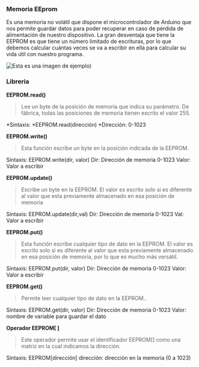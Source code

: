 ### Memoria EEprom

Es una memoria no volátil que dispone el microcontrolador de Arduino que
nos permite guardar datos para poder recuperar en caso de pérdida de alimentación de nuestro dispositivo.
La gran desventaja que tiene la EEPROM es que tiene un número limitado de escrituras, por lo que debemos calcular cuántas veces se va a escribir en ella para calcular su vida útil con nuestro programa.

![Esta es una imagen de ejemplo](https://upload.wikimedia.org/wikipedia/commons/0/00/Silicon_Storage_Technology_39VF512.png))
### Libreria 


**EEPROM.read()**

 >Lee un byte de la posición de memoria que indica su parámetro. De fábrica, todas las posiciones de
memoria tienen escrito el valor 255.

*Sintaxis:
*EEPROM.read(dirección)
*Dirección: 0-1023

**EEPROM.write()**

  > Esta función escribe un byte en la posición indicada de la EEPROM.


Sintaxis:
EEPROM.write(dir, valor)
Dir: Dirección de memoria 0-1023
Valor: Valor a escribir

**EEPROM.update()**

> Escribe un byte en la EEPROM. El valor es escrito solo si es diferente al valor que esta previamente almacenado en esa posición de memoria

Sintaxis:
EEPROM.update(dir,val)
Dir: Dirección de memoria 0-1023
Val: Valor a escribir

**EEPROM.put()**

> Esta función escribe cualquier tipo de dato en la EEPROM. El valor es escrito solo si es diferente al valor que esta previamente almacenado
en esa posición de memoria, por lo que es mucho más versátil.

Sintaxis:
EEPROM.put(dir, valor)
Dir: Dirección de memoria 0-1023
Valor: Valor a escribir

**EEPROM.get()**

> Permite leer cualquier tipo de dato
en la EEPROM..


Sintaxis:
EEPROM.get(dir, valor)
Dir: Dirección de memoria 0-1023
Valor: nombre de variable para
guardar el dato

**Operador EEPROM[ ]**

> Este operador permite usar el identificador EEPROM[] como una matriz en la cual indicamos la
dirección.

Sintaxis:
EEPROM[dirección]
dirección: dirección en la memoria
(0 a 1023)

